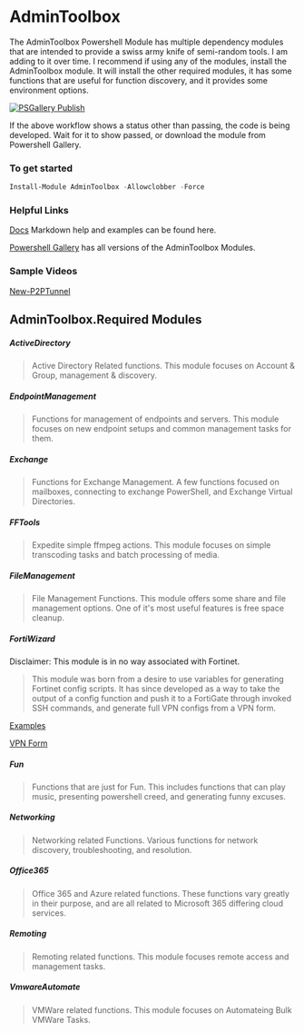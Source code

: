 # AdminToolbox
The AdminToolbox Powershell Module has multiple dependency modules that are intended to provide a swiss army knife of semi-random tools. I am adding to it over time. I recommend if using any of the modules, install the AdminToolbox module. It will install the other required modules, it has some functions that are useful for function discovery, and it provides some environment options.

[![PSGallery Publish](https://github.com/TheTaylorLee/AdminToolbox/actions/workflows/PS_Gallery_Pipeline.yml/badge.svg?branch=master)](https://github.com/TheTaylorLee/AdminToolbox/actions/workflows/PS_Gallery_Pipeline.yml)

If the above workflow shows a status other than passing, the code is being developed. Wait for it to show passed, or download the module from Powershell Gallery.

### To get started

```Powershell
Install-Module AdminToolbox -Allowclobber -Force
```

### Helpful Links

[Docs](https://github.com/TheTaylorLee/AdminToolbox/tree/master/docs/) Markdown help and examples can be found here.

[Powershell Gallery](https://www.powershellgallery.com/packages/AdminToolbox/) has all versions of the AdminToolbox Modules.

### Sample Videos

[New-P2PTunnel](https://www.youtube.com/watch?v=stIkaeUwJ4c)

## AdminToolbox.Required Modules

##### ActiveDirectory
> Active Directory Related functions. This module focuses on Account & Group, management & discovery.

##### EndpointManagement
> Functions for management of endpoints and servers. This module focuses on new endpoint setups and common management tasks for them.

##### Exchange
> Functions for Exchange Management. A few functions focused on mailboxes, connecting to exchange PowerShell, and Exchange Virtual Directories.

##### FFTools
> Expedite simple ffmpeg actions. This module focuses on simple transcoding tasks and batch processing of media.

##### FileManagement
> File Management Functions. This module offers some share and file management options. One of it's most useful features is free space cleanup.

##### FortiWizard

Disclaimer: This module is in no way associated with Fortinet.

> This module was born from a desire to use variables for generating Fortinet config scripts. It has since developed as a way to take the output of a config function and push it to a FortiGate through invoked SSH commands, and generate full VPN configs from a VPN form.

[Examples](https://github.com/TheTaylorLee/AdminToolbox/tree/master/docs/AdminToolbox.FortiWizard/Examples)

[VPN Form](https://github.com/TheTaylorLee/AdminToolbox/raw/master/docs/AdminToolbox.FortiWizard/Examples/VPN%20Buildout%20Form.xlsx)

##### Fun
> Functions that are just for Fun. This includes functions that can play music, presenting powershell creed, and generating funny excuses.

##### Networking
> Networking related Functions. Various functions for network discovery, troubleshooting, and resolution.

##### Office365
> Office 365 and Azure related functions. These functions vary greatly in their purpose, and are all related to Microsoft 365 differing cloud services.

##### Remoting
> Remoting related functions. This module focuses remote access and management tasks.

##### VmwareAutomate
> VMWare related functions. This module focuses on Automateing Bulk VMWare Tasks.